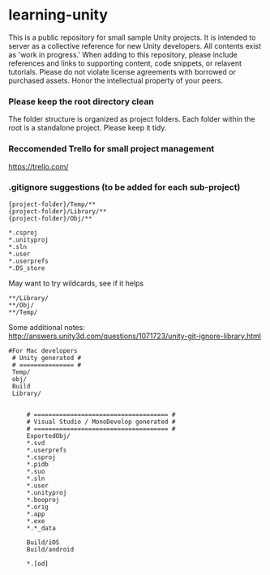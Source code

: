 # learning-unity
This is a public repository for small sample Unity projects. It is intended to server as a collective reference for new Unity developers. All contents exist as 'work in progress.' When adding to this repository, please include references and links to supporting content, code snippets, or relavent tutorials. Please do not violate license agreements with borrowed or purchased assets. Honor the intellectual property of your peers.

### Please keep the root directory clean
The folder structure is organized as project folders. Each folder within the root is a standalone project. Please keep it tidy.

### Reccomended Trello for small project management
https://trello.com/

### .gitignore suggestions (to be added for each sub-project)
```
{project-folder}/Temp/**
{project-folder}/Library/**
{project-folder}/Obj/**

*.csproj
*.unityproj
*.sln
*.user
*.userprefs
*.DS_store
```
May want to try wildcards, see if it helps
```
**/Library/
**/Obj/
**/Temp/
```
Some additional notes: http://answers.unity3d.com/questions/1071723/unity-git-ignore-library.html
```
#For Mac developers
 # Unity generated #
 # =============== #
 Temp/
 obj/
 Build
 Library/
  
 
     # ===================================== #
     # Visual Studio / MonoDevelop generated #
     # ===================================== #
     ExportedObj/
     *.svd
     *.userprefs
     *.csproj
     *.pidb
     *.suo
     *.sln
     *.user
     *.unityproj
     *.booproj
     *.orig
     *.app
     *.exe
     *.*_data
     
     Build/iOS
     Build/android
     
     *.[od]
```
